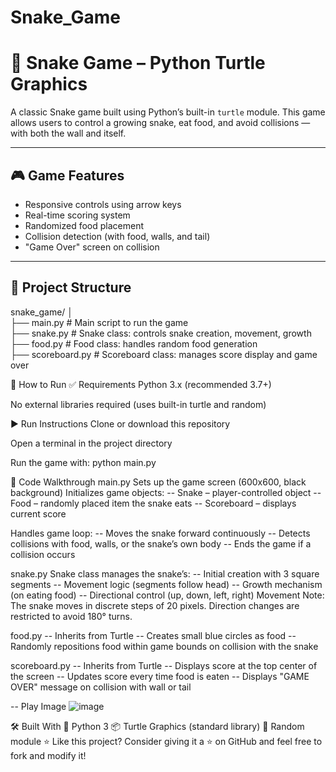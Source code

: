 # Snake_Game

# 🐍 Snake Game – Python Turtle Graphics

A classic Snake game built using Python’s built-in `turtle` module. This game allows users to control a growing snake, eat food, and avoid collisions — with both the wall and itself.

---

## 🎮 Game Features

- Responsive controls using arrow keys
- Real-time scoring system
- Randomized food placement
- Collision detection (with food, walls, and tail)
- "Game Over" screen on collision

---

## 📁 Project Structure


snake_game/
│<br>
├── main.py         # Main script to run the game<br>
├── snake.py        # Snake class: controls snake creation, movement, growth<br>
├── food.py         # Food class: handles random food generation<br>
├── scoreboard.py   # Scoreboard class: manages score display and game over<br>


🚀 How to Run
✅ Requirements
Python 3.x (recommended 3.7+)

No external libraries required (uses built-in turtle and random)

▶️ Run Instructions
Clone or download this repository

Open a terminal in the project directory

Run the game with:
python main.py


🧠 Code Walkthrough
main.py
Sets up the game screen (600x600, black background)
Initializes game objects:
-- Snake – player-controlled object
-- Food – randomly placed item the snake eats
-- Scoreboard – displays current score

Handles game loop:
-- Moves the snake forward continuously
-- Detects collisions with food, walls, or the snake’s own body
-- Ends the game if a collision occurs



snake.py
Snake class manages the snake’s:
-- Initial creation with 3 square segments
-- Movement logic (segments follow head)
-- Growth mechanism (on eating food)
-- Directional control (up, down, left, right)
Movement Note: The snake moves in discrete steps of 20 pixels. Direction changes are restricted to avoid 180° turns.



food.py
-- Inherits from Turtle
-- Creates small blue circles as food
-- Randomly repositions food within game bounds on collision with the snake


scoreboard.py
-- Inherits from Turtle
-- Displays score at the top center of the screen
-- Updates score every time food is eaten
-- Displays "GAME OVER" message on collision with wall or tail

-- Play Image
![image](https://github.com/user-attachments/assets/1a35f369-f29e-4bda-8cc1-9245c0b49c58)

🛠️ Built With
🐍 Python 3
📦 Turtle Graphics (standard library)
🎲 Random module
⭐️ Like this project?
Consider giving it a ⭐ on GitHub and feel free to fork and modify it!
